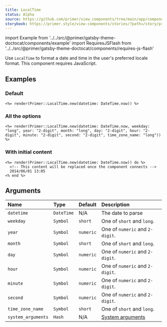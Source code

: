 ```yaml
---
title: LocalTime
status: Alpha
source: https://github.com/primer/view_components/tree/main/app/components/primer/local_time.rb
storybook: https://primer.style/view-components/stories/?path=/story/primer-local-time-component
---
```


import Example from '../../src/@primer/gatsby-theme-doctocat/components/example'
import RequiresJSFlash from '../../src/@primer/gatsby-theme-doctocat/components/requires-js-flash'

<RequiresJSFlash />

<!-- Warning: AUTO-GENERATED file, do not edit. Add code comments to your Ruby instead <3 -->

Use `LocalTime` to format a date and time in the user's preferred locale format. This component requires JavaScript.

## Examples

### Default

<Example src="<local-time datetime='2021-05-07T21:05:39+08:00' weekday='short' year='numeric' month='short' day='numeric' hour='numeric' minute='numeric' second='numeric' time-zone-name='short'>    May 7, 2021 21:05 +08:00</local-time>" />

```erb
<%= render(Primer::LocalTime.new(datetime: DateTime.now)) %>
```

### All the options

<Example src="<local-time datetime='2021-05-07T21:05:39+08:00' weekday='long' year='2-digit' month='long' day='2-digit' hour='2-digit' minute='2-digit' second='2-digit' time-zone-name='long'>    May 7, 2021 21:05 +08:00</local-time>" />

```erb
<%= render(Primer::LocalTime.new(datetime: DateTime.now, weekday: "long", year: "2-digit", month: "long", day: "2-digit", hour: "2-digit", minute: "2-digit", second: "2-digit", time_zone_name: "long")) %>
```

### With initial content

<Example src="<local-time datetime='2021-05-07T21:05:39+08:00' weekday='short' year='numeric' month='short' day='numeric' hour='numeric' minute='numeric' second='numeric' time-zone-name='short'>      <!-- This content will be replaced once the component connects -->  2014/06/01 13:05</local-time>" />

```erb
<%= render(Primer::LocalTime.new(datetime: DateTime.now)) do %>
  <!-- This content will be replaced once the component connects -->
  2014/06/01 13:05
<% end %>
```

## Arguments

| Name | Type | Default | Description |
| :- | :- | :- | :- |
| `datetime` | `DateTime` | N/A | The date to parse |
| `weekday` | `Symbol` | `short` | One of `short` and `long`. |
| `year` | `Symbol` | `numeric` | One of `numeric` and `2-digit`. |
| `month` | `Symbol` | `short` | One of `short` and `long`. |
| `day` | `Symbol` | `numeric` | One of `numeric` and `2-digit`. |
| `hour` | `Symbol` | `numeric` | One of `numeric` and `2-digit`. |
| `minute` | `Symbol` | `numeric` | One of `numeric` and `2-digit`. |
| `second` | `Symbol` | `numeric` | One of `numeric` and `2-digit`. |
| `time_zone_name` | `Symbol` | `short` | One of `short` and `long`. |
| `system_arguments` | `Hash` | N/A | [System arguments](/system-arguments) |
